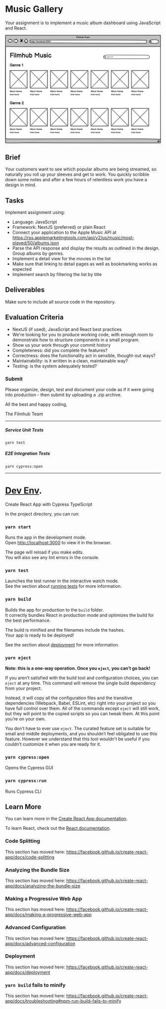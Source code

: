 # Music Gallery
Your assignment is to implement a music album dashboard using JavaScript and React.

![UI mockup](https://github.com/NMVW/atm-demo/blob/music-gallery/mockup.png)

## Brief
Your customers want to see which popular albums are being streamed, so naturally you roll up your sleeves and get to work. You quickly scribble down some notes and after a few hours of relentless work you have a design in mind.

## Tasks
Implement assignment using:
- Language: JavaScript
- Framework: NextJS (preferred) or plain React
- Connect your application to the Apple Music API at
https://rss.applemarketingtools.com/api/v2/us/music/most-played/50/albums.json
- Parse the API response and display the results as outlined in the design. Group albums by genres.
- Implement a detail view for the movies in the list
- Make sure that linking to detail pages as well as bookmarking works as expected
- Implement search by filtering the list by title

## Deliverables
Make sure to include all source code in the repository.

## Evaluation Criteria
- NextJS (if used), JavaScript and React best practices
- We're looking for you to produce working code, with enough room to demonstrate how to structure components in a small program.
- Show us your work through your commit history
- Completeness: did you complete the features?
- Correctness: does the functionality act in sensible, thought-out ways?
- Maintainability: is it written in a clean, maintainable way?
- Testing: is the system adequately tested?

### Submit
Please organize, design, test and document your code as if it were going into production - then submit by uploading a .zip archive.

All the best and happy coding,

The Filmhub Team



-----

##### Service Unit Tests
`yarn test`

##### E2E Integration Tests
`yarn cypress:open`

-----

# [Dev Env](https://github.com/cypress-io/cra-template-cypress-typescript).
Create React App with Cypress TypeScript

In the project directory, you can run:

### `yarn start`

Runs the app in the development mode.<br />
Open [http://localhost:3000](http://localhost:3000) to view it in the browser.

The page will reload if you make edits.<br />
You will also see any lint errors in the console.

### `yarn test`

Launches the test runner in the interactive watch mode.<br />
See the section about [running tests](https://facebook.github.io/create-react-app/docs/running-tests) for more information.

### `yarn build`

Builds the app for production to the `build` folder.<br />
It correctly bundles React in production mode and optimizes the build for the best performance.

The build is minified and the filenames include the hashes.<br />
Your app is ready to be deployed!

See the section about [deployment](https://facebook.github.io/create-react-app/docs/deployment) for more information.

### `yarn eject`

**Note: this is a one-way operation. Once you `eject`, you can’t go back!**

If you aren’t satisfied with the build tool and configuration choices, you can `eject` at any time. This command will remove the single build dependency from your project.

Instead, it will copy all the configuration files and the transitive dependencies (Webpack, Babel, ESLint, etc) right into your project so you have full control over them. All of the commands except `eject` will still work, but they will point to the copied scripts so you can tweak them. At this point you’re on your own.

You don’t have to ever use `eject`. The curated feature set is suitable for small and middle deployments, and you shouldn’t feel obligated to use this feature. However we understand that this tool wouldn’t be useful if you couldn’t customize it when you are ready for it.

### `yarn cypress:open`

Opens the Cypress GUI

### `yarn cypress:run`

Runs Cypress CLI

## Learn More

You can learn more in the [Create React App documentation](https://facebook.github.io/create-react-app/docs/getting-started).

To learn React, check out the [React documentation](https://reactjs.org/).

### Code Splitting

This section has moved here: https://facebook.github.io/create-react-app/docs/code-splitting

### Analyzing the Bundle Size

This section has moved here: https://facebook.github.io/create-react-app/docs/analyzing-the-bundle-size

### Making a Progressive Web App

This section has moved here: https://facebook.github.io/create-react-app/docs/making-a-progressive-web-app

### Advanced Configuration

This section has moved here: https://facebook.github.io/create-react-app/docs/advanced-configuration

### Deployment

This section has moved here: https://facebook.github.io/create-react-app/docs/deployment

### `yarn build` fails to minify

This section has moved here: https://facebook.github.io/create-react-app/docs/troubleshooting#npm-run-build-fails-to-minify
